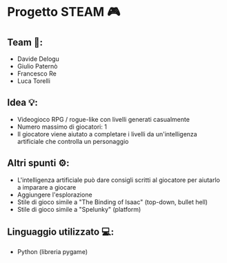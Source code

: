 # Progetto STEAM 🎮

## Team 👥:
- Davide Delogu
- Giulio Paternò
- Francesco Re
- Luca Torelli

## Idea 💡:
- Videogioco RPG / rogue-like con livelli generati casualmente
- Numero massimo di giocatori: 1
- Il giocatore viene aiutato a completare i livelli da un'intelligenza artificiale che controlla un personaggio

## Altri spunti ⚙️:
- L'intelligenza artificiale può dare consigli scritti al giocatore per aiutarlo a imparare a giocare
- Aggiungere l'esplorazione
- Stile di gioco simile a "The Binding of Isaac" (top-down, bullet hell)
- Stile di gioco simile a "Spelunky" (platform)

## Linguaggio utilizzato 💻:
- Python (libreria pygame)
